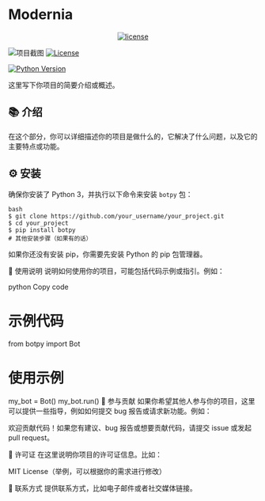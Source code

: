 # Modernia
<p align="center">
  <a href="https://raw.githubusercontent.com/hoshinonyaruko/gensokyo/main/LICENSE">
    <img src="https://img.shields.io/badge/License-Apache--2.0-blue.svg" alt="license">
  </a>
</p>

![项目截图](url/to/your/image.png)
[![License](https://img.shields.io/badge/License-Apache--2.0-blue.svg)](https://github.com/xiayuanOvO/Modernia/blob/main/LICENSE)

[![Python Version](https://img.shields.io/badge/python-3.x-brightgreen.svg)](https://www.python.org/downloads/)

这里写下你项目的简要介绍或概述。

## 📚 介绍

在这个部分，你可以详细描述你的项目是做什么的，它解决了什么问题，以及它的主要特点或功能。

## ⚙️ 安装

确保你安装了 Python 3，并执行以下命令来安装 `botpy` 包：

```
bash
$ git clone https://github.com/your_username/your_project.git
$ cd your_project
$ pip install botpy
# 其他安装步骤（如果有的话）
```
如果你还没有安装 pip，你需要先安装 Python 的 pip 包管理器。

🚀 使用说明
说明如何使用你的项目，可能包括代码示例或指引。例如：

python
Copy code
# 示例代码
from botpy import Bot

# 使用示例
my_bot = Bot()
my_bot.run()
🤝 参与贡献
如果你希望其他人参与你的项目，这里可以提供一些指导，例如如何提交 bug 报告或请求新功能。例如：

欢迎贡献代码！如果您有建议、bug 报告或想要贡献代码，请提交 issue 或发起 pull request。

📝 许可证
在这里说明你项目的许可证信息。比如：

MIT License（举例，可以根据你的需求进行修改）

📧 联系方式
提供联系方式，比如电子邮件或者社交媒体链接。
